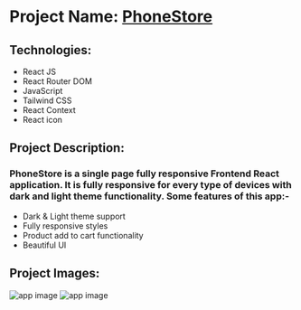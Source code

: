# Project Name: [PhoneStore](https://phone-store-jade-ten.vercel.app)

## Technologies:
- React JS
- React Router DOM
- JavaScript
- Tailwind CSS
- React Context
- React icon

## Project Description:
### PhoneStore is a single page fully responsive Frontend React application. It is fully responsive for every type of devices with dark and light theme functionality. Some features of this app:-
- Dark & Light theme support
- Fully responsive styles
- Product add to cart functionality
- Beautiful UI

## Project Images:
![app image](https://i.ibb.co.com/yQWX2ph/1.png)
![app image](https://i.ibb.co.com/tpzb9bJ/2.png)
